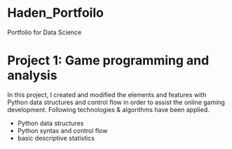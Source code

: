 # Haden_Portfoilo
Portfolio for Data Science

# Project 1: Game programming and analysis

In this project, I created and modified the elements and features with Python data structures and control flow in order to assist the online gaming development. Following technologies & algorithms have been applied.

  - Python data structures
  - Python syntax and control flow
  - basic descriptive statistics

